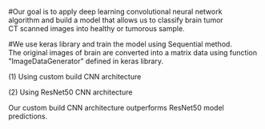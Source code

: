 #Our goal is to apply deep learning convolutional neural network \
algorithm and build a model that allows us to classify brain tumor \
CT scanned images into healthy or tumorous sample.

#We use keras library and train the model using Sequential method. \
The original images of brain are converted into a matrix data using function "ImageDataGenerator" defined in keras library.

(1) Using custom build CNN architecture

(2) Using ResNet50 CNN architecture


Our custom build CNN architecture outperforms ResNet50 model predictions.
